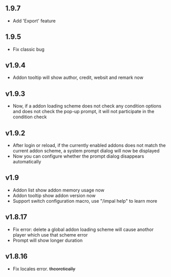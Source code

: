 ## 1.9.7
- Add 'Export' feature

## 1.9.5
- Fix classic bug

## v1.9.4
- Addon tooltip will show author, credit, websit and remark now

## v1.9.3
- Now, if a addon loading scheme does not check any condition options and does not check the pop-up prompt, it will not participate in the condition check

## v1.9.2
- After login or reload, if the currently enabled addons does not match the current addon scheme, a system prompt dialog will now be displayed
- Now you can configure whether the prompt dialog disappears automatically

## v1.9
- Addon list show addon memory usage now
- Addon tooltip show addon version now
- Support switch configuration macro, use "/impal help" to learn more 
## v1.8.17

- Fix error: delete a global addon loading scheme will cause anothor player which use that scheme error
- Prompt will show longer duration

## v1.8.16

- Fix locales error. ~~theoretically~~